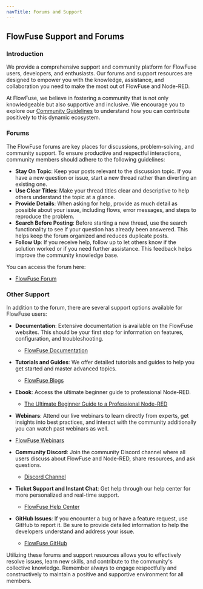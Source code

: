 ```yaml
---
navTitle: Forums and Support
---
```


## FlowFuse Support and Forums

### Introduction

We provide a comprehensive support and community platform for FlowFuse users, developers, and enthusiasts. Our forums and support resources are designed to empower you with the knowledge, assistance, and collaboration you need to make the most out of FlowFuse and Node-RED.

At FlowFuse, we believe in fostering a community that is not only knowledgeable but also supportive and inclusive. We encourage you to explore our [Community Guidelines](./community-guidelines/) to understand how you can contribute positively to this dynamic ecosystem.

### Forums

The FlowFuse forums are key places for discussions, problem-solving, and community support. To ensure productive and respectful interactions, community members should adhere to the following guidelines:

- **Stay On Topic**: Keep your posts relevant to the discussion topic. If you have a new question or issue, start a new thread rather than diverting an existing one.
- **Use Clear Titles**: Make your thread titles clear and descriptive to help others understand the topic at a glance.
- **Provide Details**: When asking for help, provide as much detail as possible about your issue, including flows, error messages, and steps to reproduce the problem.
- **Search Before Posting**: Before starting a new thread, use the search functionality to see if your question has already been answered. This helps keep the forum organized and reduces duplicate posts.
- **Follow Up**: If you receive help, follow up to let others know if the solution worked or if you need further assistance. This feedback helps improve the community knowledge base.

You can access the forum here:

- [FlowFuse Forum](https://discourse.nodered.org/c/vendors/flowfuse/24/)

### Other Support

In addition to the forum, there are several support options available for FlowFuse users:

- **Documentation**: Extensive documentation is available on the FlowFuse websites. This should be your first stop for information on features, configuration, and troubleshooting.
  - [FlowFuse Documentation](/docs/)

- **Tutorials and Guides**: We offer detailed tutorials and guides to help you get started and master advanced topics.
  - [FlowFuse Blogs](/blog/)

- **Ebook**: Access the ultimate beginner guide to professional Node-RED.
  - [The Ultimate Beginner Guide to a Professional Node-RED](/ebooks/beginner-guide-to-a-professional-nodered/)

-  **Webinars**: Attend our live webinars to learn directly from experts, get insights into best practices, and interact with the community additionally you can watch past webinars as well.
  - [FlowFuse Webinars](/webinars/)

- **Community Discord**: Join the community Discord channel where all users discuss about FlowFuse and Node-RED, share resources, and ask questions.
  - [Discord Channel](https://discord.gg/2RrvW8dkrF)

- **Ticket Support and Instant Chat**: Get help through our help center for more personalized and real-time support.
  - [FlowFuse Help Center](/support/)

- **GitHub Issues**: If you encounter a bug or have a feature request, use GitHub to report it. Be sure to provide detailed information to help the developers understand and address your issue.
  - [FlowFuse GitHub](https://github.com/FlowFuse)

Utilizing these forums and support resources allows you to effectively resolve issues, learn new skills, and contribute to the community's collective knowledge. Remember always to engage respectfully and constructively to maintain a positive and supportive environment for all members.
